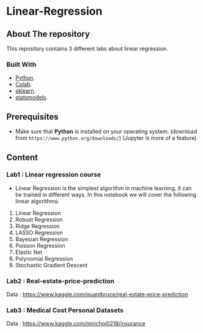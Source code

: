 # Linear-Regression

## About The repository

This repository contains 3 different labs about linear regression.

### Built With

* [Python](https://www.python.org/).
* [Colab](https://colab.research.google.com/).
* [sklearn](https://scikit-learn.org/stable/).
* [statsmodels](https://www.statsmodels.org/stable/index.html).

## Prerequisites

* Make sure that **Python** is installed on your operating system. (download from ```https://www.python.org/downloads/```)
(Jupyter is more of a feature)

## Content
 
### Lab1 :  Linear regression course

* Linear Regression is the simplest algorithm in machine learning, it can be trained in different ways. In this notebook we will cover the following linear algorithms:

1. Linear Regression
2. Robust Regression
3. Ridge Regression
4. LASSO Regression
5. Bayesian Regression
6. Poisson Regression
7. Elastic Net
8. Polynomial Regression
9. Stochastic Gradient Descent


### Lab2 :  Real-estate-price-prediction

Data : https://www.kaggle.com/quantbruce/real-estate-price-prediction


### Lab3 :  Medical Cost Personal Datasets

Data : https://www.kaggle.com/mirichoi0218/insurance


